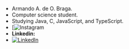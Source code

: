 - Armando A. de O. Braga. 
- Computer science student.
- Studying Java, C, JavaScript, and TypeScript.
- [![**Instagram**](https://www.instagram.com/@braga_armando_25)
- **Linkedin:**
- [![LinkedIn](https://https://www.google.com/url?sa=i&url=https%3A%2F%2Fwww.flaticon.com%2Fbr%2Ficone-gratis%2Flinkedin_174857&psig=AOvVaw0ZEHudxvUjl3cY-gfLTeN-&ust=1697757487352000&source=images&cd=vfe&opi=89978449&ved=0CBEQjRxqFwoTCNjsi9HdgIIDFQAAAAAdAAAAABAF/icon-linkedin.png)](https://www.linkedin.com/seuperfil)
  
<!---
Bragarmando25/Bragarmando25 is a ✨ special ✨ repository because its `README.md` (this file) appears on your GitHub profile.
You can click the Preview link to take a look at your changes.
--->
